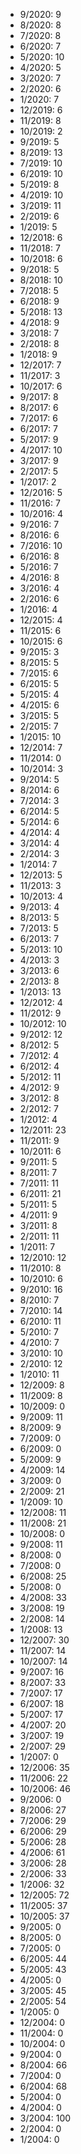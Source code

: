 *  9/2020: 9
*  8/2020: 8
*  7/2020: 8
*  6/2020: 7
*  5/2020: 10
*  4/2020: 5
*  3/2020: 7
*  2/2020: 6
*  1/2020: 7
*  12/2019: 6
*  11/2019: 8
*  10/2019: 2
*  9/2019: 5
*  8/2019: 13
*  7/2019: 10
*  6/2019: 10
*  5/2019: 8
*  4/2019: 10
*  3/2019: 11
*  2/2019: 6
*  1/2019: 5
*  12/2018: 6
*  11/2018: 7
*  10/2018: 6
*  9/2018: 5
*  8/2018: 10
*  7/2018: 5
*  6/2018: 9
*  5/2018: 13
*  4/2018: 9
*  3/2018: 7
*  2/2018: 8
*  1/2018: 9
*  12/2017: 7
*  11/2017: 3
*  10/2017: 6
*  9/2017: 8
*  8/2017: 6
*  7/2017: 6
*  6/2017: 7
*  5/2017: 9
*  4/2017: 10
*  3/2017: 9
*  2/2017: 5
*  1/2017: 2
*  12/2016: 5
*  11/2016: 7
*  10/2016: 4
*  9/2016: 7
*  8/2016: 6
*  7/2016: 10
*  6/2016: 8
*  5/2016: 7
*  4/2016: 8
*  3/2016: 4
*  2/2016: 6
*  1/2016: 4
*  12/2015: 4
*  11/2015: 6
*  10/2015: 6
*  9/2015: 3
*  8/2015: 5
*  7/2015: 6
*  6/2015: 5
*  5/2015: 4
*  4/2015: 6
*  3/2015: 5
*  2/2015: 7
*  1/2015: 10
*  12/2014: 7
*  11/2014: 0
*  10/2014: 3
*  9/2014: 5
*  8/2014: 6
*  7/2014: 3
*  6/2014: 5
*  5/2014: 6
*  4/2014: 4
*  3/2014: 4
*  2/2014: 3
*  1/2014: 7
*  12/2013: 5
*  11/2013: 3
*  10/2013: 4
*  9/2013: 4
*  8/2013: 5
*  7/2013: 5
*  6/2013: 7
*  5/2013: 10
*  4/2013: 3
*  3/2013: 6
*  2/2013: 8
*  1/2013: 13
*  12/2012: 4
*  11/2012: 9
*  10/2012: 10
*  9/2012: 12
*  8/2012: 5
*  7/2012: 4
*  6/2012: 4
*  5/2012: 11
*  4/2012: 9
*  3/2012: 8
*  2/2012: 7
*  1/2012: 4
*  12/2011: 23
*  11/2011: 9
*  10/2011: 6
*  9/2011: 5
*  8/2011: 7
*  7/2011: 11
*  6/2011: 21
*  5/2011: 5
*  4/2011: 9
*  3/2011: 8
*  2/2011: 11
*  1/2011: 7
*  12/2010: 12
*  11/2010: 8
*  10/2010: 6
*  9/2010: 16
*  8/2010: 7
*  7/2010: 14
*  6/2010: 11
*  5/2010: 7
*  4/2010: 7
*  3/2010: 10
*  2/2010: 12
*  1/2010: 11
*  12/2009: 8
*  11/2009: 8
*  10/2009: 0
*  9/2009: 11
*  8/2009: 9
*  7/2009: 0
*  6/2009: 0
*  5/2009: 9
*  4/2009: 14
*  3/2009: 0
*  2/2009: 21
*  1/2009: 10
*  12/2008: 11
*  11/2008: 21
*  10/2008: 0
*  9/2008: 11
*  8/2008: 0
*  7/2008: 0
*  6/2008: 25
*  5/2008: 0
*  4/2008: 33
*  3/2008: 19
*  2/2008: 14
*  1/2008: 13
*  12/2007: 30
*  11/2007: 14
*  10/2007: 14
*  9/2007: 16
*  8/2007: 33
*  7/2007: 17
*  6/2007: 18
*  5/2007: 17
*  4/2007: 20
*  3/2007: 19
*  2/2007: 29
*  1/2007: 0
*  12/2006: 35
*  11/2006: 22
*  10/2006: 46
*  9/2006: 0
*  8/2006: 27
*  7/2006: 29
*  6/2006: 29
*  5/2006: 28
*  4/2006: 61
*  3/2006: 28
*  2/2006: 33
*  1/2006: 32
*  12/2005: 72
*  11/2005: 37
*  10/2005: 37
*  9/2005: 0
*  8/2005: 0
*  7/2005: 0
*  6/2005: 44
*  5/2005: 43
*  4/2005: 0
*  3/2005: 45
*  2/2005: 54
*  1/2005: 0
*  12/2004: 0
*  11/2004: 0
*  10/2004: 0
*  9/2004: 0
*  8/2004: 66
*  7/2004: 0
*  6/2004: 68
*  5/2004: 0
*  4/2004: 0
*  3/2004: 100
*  2/2004: 0
*  1/2004: 0